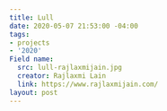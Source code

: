 ```yaml
---
title: Lull
date: 2020-05-07 21:53:00 -04:00
tags:
- projects
- '2020'
Field name:
  src: lull-rajlaxmijain.jpg
  creator: Rajlaxmi Lain
  link: https://www.rajlaxmijain.com/
layout: post
---
```


